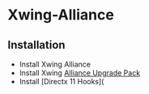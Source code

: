 # Xwing-Alliance

## Installation
* Install Xwing Alliance
* Install Xwing [Alliance Upgrade Pack](http://xwaupgrade.com/)
* Install [Directx 11 Hooks](

